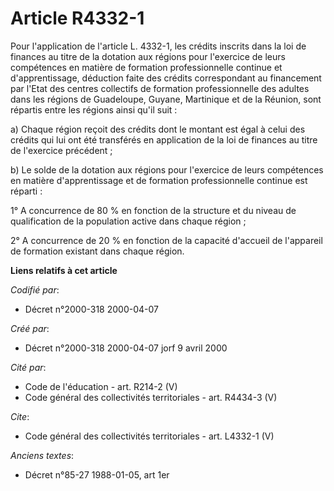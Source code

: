 # Article R4332-1

Pour l'application de l'article L. 4332-1, les crédits inscrits dans la loi de finances au titre de la dotation aux régions
pour l'exercice de leurs compétences en matière de formation professionnelle continue et d'apprentissage, déduction faite des
crédits correspondant au financement par l'Etat des centres collectifs de formation professionnelle des adultes dans les
régions de Guadeloupe, Guyane, Martinique et de la Réunion, sont répartis entre les régions ainsi qu'il suit : 

a) Chaque région reçoit des crédits dont le montant est égal à celui des crédits qui lui ont été transférés en application de
la loi de finances au titre de l'exercice précédent ; 

b) Le solde de la dotation aux régions pour l'exercice de leurs compétences en matière d'apprentissage et de formation
professionnelle continue est réparti : 

1° A concurrence de 80 % en fonction de la structure et du niveau de qualification de la population active dans chaque
région ; 

2° A concurrence de 20 % en fonction de la capacité d'accueil de l'appareil de formation existant dans chaque région.

**Liens relatifs à cet article**

_Codifié par_:

  - Décret n°2000-318 2000-04-07

_Créé par_:

  - Décret n°2000-318 2000-04-07 jorf 9 avril 2000

_Cité par_:

  - Code de l'éducation - art. R214-2 (V)
  - Code général des collectivités territoriales - art. R4434-3 (V)

_Cite_:

  - Code général des collectivités territoriales - art. L4332-1 (V)

_Anciens textes_:

  - Décret n°85-27 1988-01-05, art 1er
